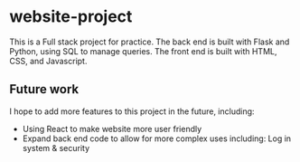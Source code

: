 # website-project

This is a Full stack project for practice. The back end is built with Flask and Python, using SQL to manage queries. The front end is built with HTML, CSS, and Javascript.

## Future work

I hope to add more features to this project in the future, including:
* Using React to make website more user friendly
* Expand back end code to allow for more complex uses including: Log in system & security
